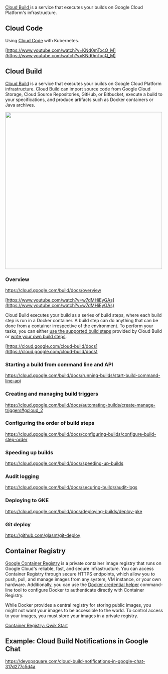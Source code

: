 [Cloud Build ](https://cloud.google.com/build/docs/overview) is a service that executes your builds on Google Cloud Platform's infrastructure.

## Cloud Code

Using [Cloud Code](https://cloud.google.com/code)  with Kubernetes.

[https://www.youtube.com/watch?v=KNd0mTxcQ_M](https://www.youtube.com/watch?v=KNd0mTxcQ_M)


## Cloud Build

[Cloud Build](https://cloud.google.com/build/docs)  is a service that executes your builds on Google Cloud Platform infrastructure. Cloud Build can import source code from Google Cloud Storage, Cloud Source Repositories, GitHub, or Bitbucket, execute a build to your specifications, and produce artifacts such as Docker containers or Java archives.

<img src="https://i.redd.it/uscxzz8hwmc41.png" width="500">

### Overview

https://cloud.google.com/build/docs/overview

[https://www.youtube.com/watch?v=w7dMHiEyGAs](https://www.youtube.com/watch?v=w7dMHiEyGAs)

Cloud Build executes your build as a series of build steps, where each build step is run in a Docker container. A build step can do anything that can be done from a container irrespective of the environment. To perform your tasks, you can either [use the supported build steps](https://cloud.google.com/cloud-build/docs/configuring-builds/build-test-deploy-artifacts) provided by Cloud Build or [write your own build steps](https://cloud.google.com/cloud-build/docs/create-custom-build-steps).

[https://cloud.google.com/cloud-build/docs](https://cloud.google.com/cloud-build/docs)

### Starting a build from command line and API

https://cloud.google.com/build/docs/running-builds/start-build-command-line-api



### Creating and managing build triggers

https://cloud.google.com/build/docs/automating-builds/create-manage-triggers#gcloud_2



### Configuring the order of build steps

https://cloud.google.com/build/docs/configuring-builds/configure-build-step-order


### Speeding up builds

https://cloud.google.com/build/docs/speeding-up-builds

### Audit logging

https://cloud.google.com/build/docs/securing-builds/audit-logs
### Deploying to GKE

https://cloud.google.com/build/docs/deploying-builds/deploy-gke

### Git deploy

https://github.com/glasnt/git-deploy


## Container Registry

[Google Container Registry](https://cloud.google.com/container-registry)  is a private container image registry that runs on Google Cloud's reliable, fast, and secure infrastructure. You can access Container Registry through secure HTTPS endpoints, which allow you to push, pull, and manage images from any system, VM instance, or your own hardware. Additionally, you can use the [Docker credential helper](https://cloud.google.com/container-registry/docs/advanced-authentication#docker_credential_helper) command-line tool to configure Docker to authenticate directly with Container Registry.

While Docker provides a central registry for storing public images, you might not want your images to be accessible to the world. To control access to your images, you must store your images in a private registry.

[Container Registry: Qwik Start](https://www.qwiklabs.com/focuses/1768?catalog_rank=%7B%22rank%22%3A7%2C%22num_filters%22%3A0%2C%22has_search%22%3Atrue%7D&parent=catalog&search_id=7467880)


## Example: Cloud Build Notifications in Google Chat


https://devopsquare.com/cloud-build-notifications-in-google-chat-317d277c5d4a


